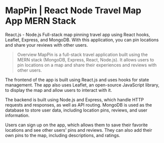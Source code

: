 # MapPin | React Node Travel Map App MERN Stack

React.js - Node.js Full-stack map pinning travel app using React hooks, Leaflet, Express, and MongoDB.
With this application, you can pin locations and share your reviews with other users.

>Overview
MapPin is a full-stack travel application built using the MERN stack (MongoDB, Express, React, Node.js). It allows users to pin locations on a map and share their experiences and reviews with other users.

The frontend of the app is built using React.js and uses hooks for state management. The app also uses Leaflet, an open-source JavaScript library, to display the map and allow users to interact with it.

The backend is built using Node.js and Express, which handle HTTP requests and responses, as well as API routing. MongoDB is used as the database to store user data, including location pins, reviews, and user information.

Users can sign up on the app, which allows them to save their favorite locations and see other users' pins and reviews. They can also add their own pins to the map, including descriptions, and ratings.
